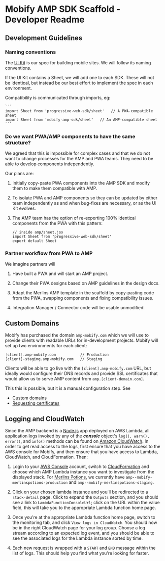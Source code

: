 # Mobify AMP SDK Scaffold - Developer Readme


## Development Guidelines

### Naming conventions

The [UI Kit](https://github.com/mobify/progressive-mobile-ui-kit) is our spec for
building mobile  sites. We will follow its naming conventions.

If the UI Kit contains a Sheet, we will add one to each SDK. These will
not be identical, but instead be our best effort to implement the spec in
each environment.

Compatibility is communicated through imports, eg:

    ```
    import Sheet from 'progressive-web-sdk/sheet'   // A PWA-compatible sheet
    import Sheet from 'mobify-amp-sdk/sheet'   // An AMP-compatible sheet
    ```

### Do we want PWA/AMP components to have the same structure?

We agreed that this is impossible for complex cases and that we do not
want to change processes for the AMP and PWA teams. They need to be
able to develop components independently.

Our plans are:

  1) Initially copy-paste PWA components into the AMP SDK and modify them to
     make them compatible with AMP.

  2) To isolate PWA and AMP components so they can be updated by either team
     independently as and when bug-fixes are necessary, or as the UI Kit evolves.

  3) The AMP team has the option of re-exporting 100% identical components
     from the PWA with this pattern:

      ```
      // inside amp/sheet.jsx
      import Sheet from 'progressive-web-sdk/sheet'
      export default Sheet
      ```

### Partner workflow from PWA to AMP

We imagine partners will

  1) Have built a PWA and will start an AMP project.

  2) Change their PWA designs based on AMP guidelines in the design docs.

  3) Adapt the Merlins AMP template in the scaffold by copy-pasting code from
     the PWA, swapping components and fixing compatibility issues.

  4) Integration Manager / Connector code will be usable unmodified.


## Custom Domains

Mobify has purchased the domain `amp-mobify.com` which we will use to provide clients
with readable URLs for in-development projects. Mobify will set up two environments
for each client:

    [client].amp-mobify.com           // Production
    [client]-staging.amp-mobify.com   // Staging

Clients will be able to go live with the `[client].amp-mobify.com` URL, but ideally
would configure their DNS records and provide SSL certificates that would allow
us to serve AMP content from `amp.[client-domain.com]`.

This this is possible, but it is a manual configuration step. See

  - [Custom domains](http://docs.aws.amazon.com/apigateway/latest/developerguide/how-to-custom-domains.html)
  - [Requesting certificates](http://docs.aws.amazon.com/acm/latest/userguide/gs-acm-request.html)


## Logging and CloudWatch

Since the AMP backend is a [Node.js](https://nodejs.org/en/) app deployed on AWS Lambda, all application logs
invoked by any of the ***console*** object's `log(), warn(), error()`, and `info()` methods can be found on
[Amazon CloudWatch](https://aws.amazon.com/cloudwatch/). In order to get read access to the logs, first ensure
that you have access to the AWS console for Mobify, and then ensure that you have access to Lambda, CloudWatch, and
CloudFormation. Then:

1) Login to your [AWS Console](http://console.aws.amazon.com) account, switch to [CloudFormation](https://aws.amazon.com/cloudformation/)
and choose which AMP Lambda instance you want to investigate from the displayed stack.
For [Merlins Potions](http://merlinspotions.com), we currently have `amp--mobify-merlinspotions-production`
and `amp--mobify-merlinspotions-staging`.

2) Click on your chosen lambda instance and you'll be redirected to a `stack-detail`
page. Click to expand the `Outputs` section, and you should see a link to
`LambdaFunctionConsoleUrl`; click on the URL within the value field, this will
take you to the appropriate Lambda function home page.

3) Once you're at the appropriate Lambda function home page, switch to the
monitoring tab, and click `View logs in CloudWatch`. You should now be in the right CloudWatch
page for your log group. Choose a log stream according to an expected log event, and you should be able to
see the associated logs for the Lambda instance sorted by time.

4) Each new request is wrapped with a `START` and `END` message within the list of logs.
  This should help you find what you're looking for faster.
